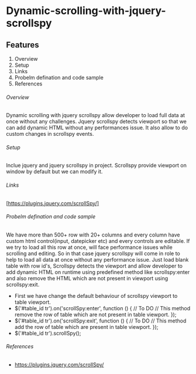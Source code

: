 # Dynamic-scrolling-with-jquery-scrollspy

## Features

1. Overview
1. Setup
2. Links
3. Probelm defination and code sample
4. References

###### Overview

Dynamic scrolling with jquery scrollspy allow developer to load full data at once without any challenges. Jquery scrollspy detects viewport so that we can add dynamic HTML without any performances issue. It also allow to do custom changes in scrollspy events.

###### Setup

Inclue jquery and jquery scrollspy in project. Scrollspy provide viewport on window by default but we can modify it.

###### Links

[https://plugins.jquery.com/scrollSpy/]

###### Probelm defination and code sample

We have more than 500+ row with 20+ columns and every column have custom html control(input, datepicker etc) and every controls are editable. If we try to load all this row at once, will face performance issues while scrolling and editing. So in that case jquery scrollspy will come in role to help to load all data at once without any performance issue. Just load blank table with row id's, Scrollspy detects the viewport and allow developer to add dynamic HTML on runtime using predefined method like scrollspy:enter and also remove the HTML which are not present in viewport using scrollspy:exit.

- First we have change the default behaviour of scrollspy viewport to table viewport.
- $('#table_id tr').on('scrollSpy:enter', function () {
// To DO
// This method remove the row of table which are not present in table viewport.
});
- $('#table_id tr').on('scrollSpy:exit', function () {
// To DO
// This method add the row of table which are present in table viewport.
});
- $('#table_id tr').scrollSpy();

###### References

* https://plugins.jquery.com/scrollSpy/

